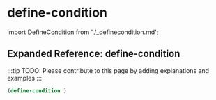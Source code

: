 # define-condition

import DefineCondition from './_definecondition.md';

<DefineCondition />

## Expanded Reference: define-condition

:::tip
TODO: Please contribute to this page by adding explanations and examples
:::

```lisp
(define-condition )
```
